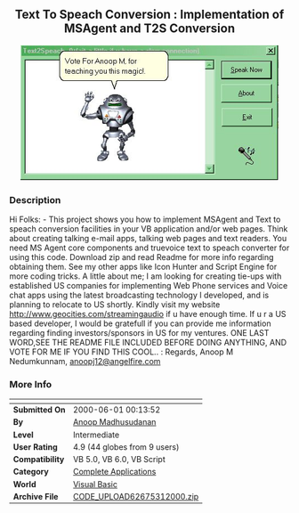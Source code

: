 ﻿<div align="center">

## Text To Speach Conversion : Implementation of MSAgent and T2S Conversion

<img src="PIC20005311644413081.jpg">
</div>

### Description

Hi Folks: - This project shows you how to implement MSAgent and Text to speach conversion facilities in your VB application and/or web pages. Think about creating talking e-mail apps, talking web pages and text readers. You need MS Agent core components and truevoice text to speach converter for using this code. Download zip and read Readme for more info regarding obtaining them. See my other apps like Icon Hunter and Script Engine for more coding tricks. A little about me; I am looking for creating tie-ups with established US companies for implementing Web Phone services and Voice chat apps using the latest broadcasting technology I developed, and is planning to relocate to US shortly. Kindly visit my website http://www.geocities.com/streamingaudio if u have enough time. If u r a US based developer, I would be gratefull if you can provide me information regarding finding investors/sponsors in US for my ventures. ONE LAST WORD,SEE THE README FILE INCLUDED BEFORE DOING ANYTHING, AND VOTE FOR ME IF YOU FIND THIS COOL.. : Regards, Anoop M Nedumkunnam, anoopj12@angelfire.com
 
### More Info
 


<span>             |<span>
---                |---
**Submitted On**   |2000-06-01 00:13:52
**By**             |[Anoop Madhusudanan](https://github.com/Planet-Source-Code/PSCIndex/blob/master/ByAuthor/anoop-madhusudanan.md)
**Level**          |Intermediate
**User Rating**    |4.9 (44 globes from 9 users)
**Compatibility**  |VB 5\.0, VB 6\.0, VB Script
**Category**       |[Complete Applications](https://github.com/Planet-Source-Code/PSCIndex/blob/master/ByCategory/complete-applications__1-27.md)
**World**          |[Visual Basic](https://github.com/Planet-Source-Code/PSCIndex/blob/master/ByWorld/visual-basic.md)
**Archive File**   |[CODE\_UPLOAD62675312000\.zip](https://github.com/Planet-Source-Code/anoop-madhusudanan-text-to-speach-conversion-implementation-of-msagent-and-t2s-conversion__1-8498/archive/master.zip)








